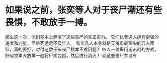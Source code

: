# 如果说之前，张奕等人对于丧尸潮还有些畏惧，不敢放手一搏。
那么这一次，他们基本上弄清了这些丧尸的真正实力。
它们比普通人拥有更强的速度和力量，但终究远远不及异人。
张奕几人本身就是天海市最顶尖的异人团队，真的要打，对付这数千头丧尸根本不成问题！
四人一兽采用游击战的方式，好似牧羊犬放羊一般将尸潮包围，然后进行消灭！
而这些丧尸并没有


